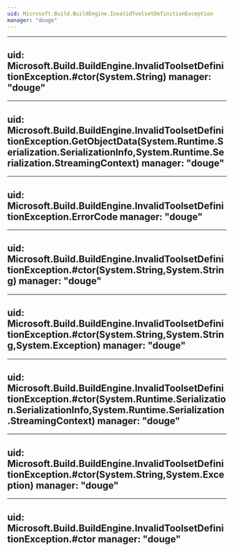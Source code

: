 ```yaml
---
uid: Microsoft.Build.BuildEngine.InvalidToolsetDefinitionException
manager: "douge"
---
```


---
uid: Microsoft.Build.BuildEngine.InvalidToolsetDefinitionException.#ctor(System.String)
manager: "douge"
---

---
uid: Microsoft.Build.BuildEngine.InvalidToolsetDefinitionException.GetObjectData(System.Runtime.Serialization.SerializationInfo,System.Runtime.Serialization.StreamingContext)
manager: "douge"
---

---
uid: Microsoft.Build.BuildEngine.InvalidToolsetDefinitionException.ErrorCode
manager: "douge"
---

---
uid: Microsoft.Build.BuildEngine.InvalidToolsetDefinitionException.#ctor(System.String,System.String)
manager: "douge"
---

---
uid: Microsoft.Build.BuildEngine.InvalidToolsetDefinitionException.#ctor(System.String,System.String,System.Exception)
manager: "douge"
---

---
uid: Microsoft.Build.BuildEngine.InvalidToolsetDefinitionException.#ctor(System.Runtime.Serialization.SerializationInfo,System.Runtime.Serialization.StreamingContext)
manager: "douge"
---

---
uid: Microsoft.Build.BuildEngine.InvalidToolsetDefinitionException.#ctor(System.String,System.Exception)
manager: "douge"
---

---
uid: Microsoft.Build.BuildEngine.InvalidToolsetDefinitionException.#ctor
manager: "douge"
---
